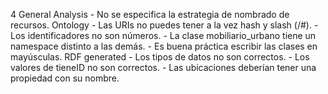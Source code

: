 4
    General
    Analysis
        - No se especifica la estrategia de nombrado de recursos.
    Ontology
        - Las URIs no puedes tener a la vez hash y slash (/#).
        - Los identificadores no son números.
        - La clase mobiliario_urbano tiene un namespace distinto a las demás.
        - Es buena práctica escribir las clases en mayúsculas.
    RDF generated
        - Los tipos de datos no son correctos.
        - Los valores de tieneID no son correctos.
        - Las ubicaciones deberían tener una propiedad con su nombre.
